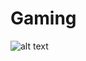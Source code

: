 # Gaming
![alt text](https://cdn.discordapp.com/attachments/1075802696323436545/1122584938529685594/image.png?ex=6679b231&is=667860b1&hm=66d445bf829bb697a131535ba3547dda146f5c265d07d6210bc78cc012952f0f&)
